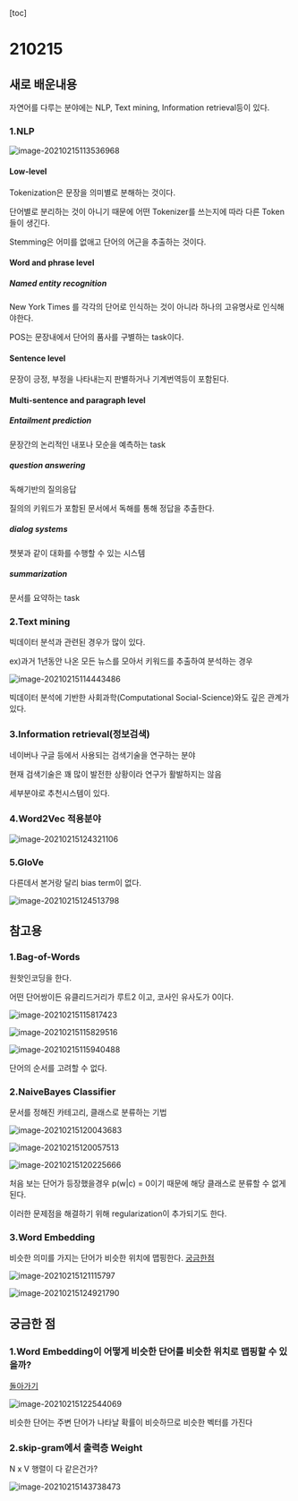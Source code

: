 [toc]

# 210215

## 새로 배운내용

자연어를 다루는 분야에는 NLP, Text mining, Information retrieval등이 있다.

### 1.NLP

![image-20210215113536968](images/image-20210215113536968.png)

#### Low-level

Tokenization은 문장을 의미별로 분해하는 것이다.

단어별로 분리하는 것이 아니기 때문에 어떤 Tokenizer를 쓰는지에 따라 다른 Token들이 생긴다.

Stemming은 어미를 없애고 단어의 어근을 추출하는 것이다.

#### Word and phrase level

##### Named entity recognition

New York Times 를 각각의 단어로 인식하는 것이 아니라 하나의 고유명사로 인식해야한다.

POS는 문장내에서 단어의 품사를 구별하는 task이다.

#### Sentence level

문장이 긍정, 부정을 나타내는지 판별하거나 기계번역등이 포함된다.

#### Multi-sentence and paragraph level

##### Entailment prediction

문장간의 논리적인 내포나 모순을 예측하는 task

##### question answering

독해기반의 질의응답

질의의 키워드가 포함된 문서에서 독해를 통해 정답을 추출한다.

##### dialog systems

챗봇과 같이 대화를 수행할 수 있는 시스템

##### summarization

문서를 요약하는 task

### 2.Text mining

빅데이터 분석과 관련된 경우가 많이 있다.

ex)과거 1년동안 나온 모든 뉴스를 모아서 키워드를 추출하여 분석하는 경우

![image-20210215114443486](images/image-20210215114443486.png)

빅데이터 분석에 기반한 사회과학(Computational Social-Science)와도 깊은 관계가 있다.

### 3.Information retrieval(정보검색)

네이버나 구글 등에서 사용되는 검색기술을 연구하는 분야

현재 검색기술은 꽤 많이 발전한 상황이라 연구가 활발하지는 않음

세부분야로 추천시스템이 있다.

### 4.Word2Vec 적용분야

![image-20210215124321106](images/image-20210215124321106.png)

### 5.GloVe

다른데서 본거랑 달리 bias term이 없다.

![image-20210215124513798](images/image-20210215124513798.png)

## 참고용

### 1.Bag-of-Words

원핫인코딩을 한다.

어떤 단어쌍이든 유클리드거리가 루트2 이고, 코사인 유사도가 0이다.

![image-20210215115817423](images/image-20210215115817423.png)

![image-20210215115829516](images/image-20210215115829516.png)

![image-20210215115940488](images/image-20210215115940488.png)

단어의 순서를 고려할 수 없다.

### 2.NaiveBayes Classifier

문서를 정해진 카테고리, 클래스로 분류하는 기법

![image-20210215120043683](images/image-20210215120043683.png)

![image-20210215120057513](images/image-20210215120057513.png)

![image-20210215120225666](images/image-20210215120225666.png)

처음 보는 단어가 등장했을경우 p(w|c) = 0이기 때문에 해당 클래스로 분류할 수 없게 된다.

이러한 문제점을 해결하기 위해 regularization이 추가되기도 한다.

### 3.Word Embedding

비슷한 의미를 가지는 단어가 비슷한 위치에 맵핑한다. [궁금한점](#1.word-embedding이-어떻게-비슷한-단어를-비슷한-위치로-맵핑할-수-있을까?)

![image-20210215121115797](images/image-20210215121115797.png)

![image-20210215124921790](images/image-20210215124921790.png)



## 궁금한 점

### 1.Word Embedding이 어떻게 비슷한 단어를 비슷한 위치로 맵핑할 수 있을까?

[돌아가기](#3.word-embedding)

![image-20210215122544069](images/image-20210215122544069.png)

비슷한 단어는 주변 단어가 나타날 확률이 비슷하므로 비슷한 벡터를 가진다

### 2.skip-gram에서 출력층 Weight

N x V 행렬이 다 같은건가?

![image-20210215143738473](C:\Users\ho070\AppData\Roaming\Typora\typora-user-images\image-20210215143738473.png)